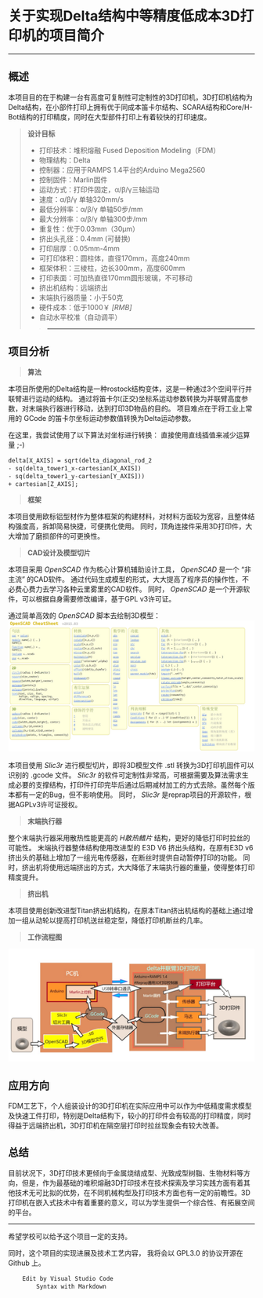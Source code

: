 关于实现Delta结构中等精度低成本3D打印机的项目简介
=====
***
## 概述
本项目目的在于构建一台有高度可复制性可定制性的3D打印机，3D打印机结构为Delta结构，在小部件打印上拥有优于同成本笛卡尔结构、SCARA结构和Core/H-Bot结构的打印精度，同时在大型部件打印上有着较快的打印速度。
> __设计目标__
> * 打印技术：堆积熔融 Fused Deposition Modeling（FDM）
> * 物理结构：Delta
> * 控制器：应用于RAMPS 1.4平台的Arduino Mega2560
> * 控制固件：Marlin固件
> * 运动方式：打印件固定，α/β/γ三轴运动
> * 速度：α/β/γ 单轴320mm/s
> * 最低分辨率：α/β/γ 单轴50步/mm
> * 最大分辨率：α/β/γ 单轴300步/mm
> * 重复性：优于0.03mm（30μm）
> * 挤出头孔径：0.4mm (可替换)
> * 打印层厚：0.05mm-4mm
> * 可打印体积：圆柱体，直径170mm，高度240mm
> * 框架体积：三棱柱，边长300mm，高度600mm
> * 打印表面：可加热直径170mm圆形玻璃，不可移动
> * 挤出机结构：远端挤出
> * 末端执行器质量：小于50克
> * 硬件成本：低于1000￥ <cite>[RMB]</cite>
> * 自动水平校准（自动调平）
>>***

## 项目分析
> __算法__

本项目所使用的Delta结构是一种rostock结构变体，这是一种通过3个空间平行并联臂进行运动的结构。
通过将笛卡尔(正交)坐标系运动参数转换为并联臂高度参数，对末端执行器进行移动，达到打印3D物品的目的。
项目难点在于将工业上常用的 GCode 的笛卡尔坐标运动参数值转换为Delta运动参数。

在这里，我尝试使用了以下算法对坐标进行转换：
直接使用直线插值来减少运算量 ;-)

    delta[X_AXIS] = sqrt(delta_diagonal_rod_2 
    - sq(delta_tower1_x-cartesian[X_AXIS])
    - sq(delta_tower1_y-cartesian[Y_AXIS])) 
    + cartesian[Z_AXIS]; 

> __框架__

本项目使用欧标铝型材作为整体框架的构建材料，对材料方面较为宽容，且整体结构强度高，拆卸简易快捷，可便携化使用。
同时，顶角连接件采用3D打印件，大大增加了磨损部件的可更换性。

>__CAD设计及模型切片__

本项目采用<cite> OpenSCAD </cite>作为核心计算机辅助设计工具，<cite> OpenSCAD </cite>是一个 “非主流” 的CAD软件。
通过代码生成模型的形式，大大提高了程序员的操作性，不必费心费力去学习各种云里雾里的CAD软件。
同时，<cite> OpenSCAD </cite> 是一个开源软件，可以根据自身需要修改编译，基于GPL v3许可证。

通过简单高效的 <cite> OpenSCAD </cite> 脚本去绘制3D模型：
![](https://github.com/MrXueyuan/Kossel_Mini_Achieve/blob/master/%E8%AF%B4%E6%98%8E%E6%96%87%E4%BB%B6/OpenSCAD%20CheatSheet.jpg?raw=true)

本项目使用<cite> Slic3r </cite>进行模型切片，即将3D模型文件 .stl 转换为3D打印机固件可以识别的 .gcode 文件。
<cite> Slic3r </cite>的软件可定制性非常高，可根据需要及算法需求生成必要的支撑结构，打印件打印完毕后通过后期减材加工的方式去除。虽然每个版本都有一定的Bug，但不影响使用。
同时，<cite> Slic3r </cite> 是reprap项目的开源软件，根据AGPLv3许可证授权。

>__末端执行器__

整个末端执行器采用散热性能更高的<cite> H散热鳍片 </cite>结构，更好的降低打印时拉丝的可能性。
末端执行器整体结构使用改进型的 E3D V6 挤出头结构，在原有E3D v6挤出头的基础上增加了一组光电传感器，在断丝时提供自动暂停打印的功能。
同时，挤出机将使用远端挤出的方式，大大降低了末端执行器的重量，使得整体打印精度提升。

>__挤出机__

本项目使用创新改进型Titan挤出机结构，在原本Titan挤出机结构的基础上通过增加一组从动轮以提高打印机送丝稳定型，降低打印机断丝的几率。

>__工作流程图__

![](https://github.com/MrXueyuan/Kossel_Mini_Achieve/blob/master/%E8%AF%B4%E6%98%8E%E6%96%87%E4%BB%B6/3D%E6%89%93%E5%8D%B0%E6%9C%BA%E6%B5%81%E7%A8%8B%E5%9B%BE.jpg?raw=true)

## 应用方向
FDM工艺下，个人组装设计的3D打印机在实际应用中可以作为中低精度需求模型及快速工件打印，特别是Delta结构下，较小的打印件会有较高的打印精度，同时得益于远端挤出机，3D打印机在隔空层打印时拉丝现象会有较大改善。

## 总结
目前状况下，3D打印技术更倾向于金属烧结成型、光致成型树脂、生物材料等方向，但是，作为最基础的堆积熔融3D打印技术在技术探索及学习实践方面有着其他技术无可比拟的优势，在不同机械构型及打印技术方面也有一定的前瞻性。3D打印机在嵌入式技术中有着重要的意义，可以为学生提供一个综合性、有拓展空间的平台。

___

希望学校可以给予这个项目一定的支持。

同时，这个项目的实现进展及技术工艺内容，
我将会以 GPL3.0 的协议开源在 Github 上。

        Edit by Visual Studio Code
            Syntax with Markdown
